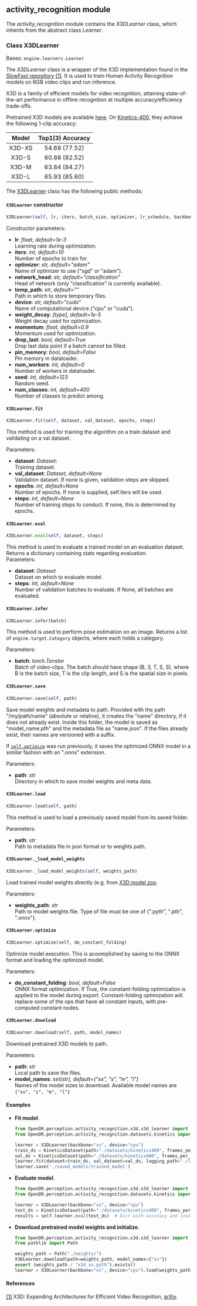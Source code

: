 ## activity_recognition module

The *activity_recognition* module contains the *X3DLearner* class, which inherits from the abstract class *Learner*.


### Class X3DLearner
Bases: `engine.learners.Learner`

The *X3DLearner* class is a wrapper of the X3D implementation found in the [SlowFast repository](https://github.com/facebookresearch/SlowFast) [[1]](#x3d).
It is used to train Human Activity Recognition models on RGB video clips and run inference.

X3D is a family of efficient models for video recognition, attaining state-of-the-art performance in offline recognition at multiple accuracy/efficiency trade-offs.

Pretrained X3D models are available [here](https://github.com/facebookresearch/SlowFast/blob/master/MODEL_ZOO.md).
On [Kinetics-400](https://deepmind.com/research/open-source/kinetics), they achieve the following 1-clip accuracy:

| Model  |  Top1(3) Accuracy |  
| :---:  | :-----------:     | 
| X3D-XS | 54.68 (77.52)     |
| X3D-S  | 60.88 (82.52)     |
| X3D-M  | 63.84 (84.27)     |
| X3D-L  | 65.93 (85.60)     |


The [X3DLearner](#src.perception.activity_recognition.x3d.modules.x3d.x3d_learner.py) class has the
following public methods:

#### `X3DLearner` constructor
```python
X3DLearner(self, lr, iters, batch_size, optimizer, lr_schedule, backbone, network_head, checkpoint_after_iter, checkpoint_load_iter, temp_path, device, threshold, loss, weight_decay, momentum, drop_last, pin_memory, num_workers, seed, num_classes)
```

Constructor parameters:
  - **lr**: *float, default=1e-3*  
    Learning rate during optimization. 
  - **iters**: *int, default=10*  
    Number of epochs to train for. 
  - **optimizer**: *str, default="adam"*  
    Name of optimizer to use ("sgd" or "adam"). 
  - **network_head**: *str, default="classification"*  
    Head of network (only "classification" is currently available). 
  - **temp_path**: *str, default=""*  
    Path in which to store temporary files. 
  - **device**: *str, default="cuda"*  
    Name of computational device ("cpu" or "cuda"). 
  - **weight_decay**: *[type], default=1e-5*  
    Weight decay used for optimization. 
  - **momentum**: *float, default=0.9*  
    Momentum used for optimization. 
  - **drop_last**: *bool, default=True*  
    Drop last data point if a batch cannot be filled. 
  - **pin_memory**: *bool, default=False*  
    Pin memory in dataloader. 
  - **num_workers**: *int, default=0*  
    Number of workers in dataloader. 
  - **seed**: *int, default=123*  
    Random seed. 
  - **num_classes**: *int, default=400*  
    Number of classes to predict among. 


#### `X3DLearner.fit`
```python
X3DLearner.fit(self, dataset, val_dataset, epochs, steps)
```

This method is used for training the algorithm on a train dataset and validating on a val dataset.

Parameters:
  - **dataset**: *Dataset*:  
    Training dataset.
  - **val_dataset**: *Dataset, default=None*  
    Validation dataset. If none is given, validation steps are skipped.
  - **epochs**: *int, default=None*  
    Number of epochs. If none is supplied, self.iters will be used.
  - **steps**: *int, default=None*  
    Number of training steps to conduct. If none, this is determined by epochs.


#### `X3DLearner.eval`
```python
X3DLearner.eval(self, dataset, steps)
```
This method is used to evaluate a trained model on an evaluation dataset.
Returns a dictionary containing stats regarding evaluation.  
Parameters:
  - **dataset**: *Dataset*  
    Dataset on which to evaluate model.
  - **steps**: *int, default=None*  
    Number of validation batches to evaluate. If None, all batches are evaluated.


#### `X3DLearner.infer`
```python
X3DLearner.infer(batch)
```

This method is used to perform pose estimation on an image.
Returns a list of `engine.target.Category` objects, where each holds a category.

Parameters:
- **batch**: *torch.Tenstor*  
  Batch of video-clips. The batch should have shape (B, 3, T, S, S), where B is the batch size, T is the clip length, and S is the spatial size in pixels.


#### `X3DLearner.save`
```python
X3DLearner.save(self, path)
```

Save model weights and metadata to path.
Provided with the path "/my/path/name" (absolute or relative), it creates the "name" directory, if it does not already 
exist. Inside this folder, the model is saved as "model_name.pth" and the metadata file as "name.json".
If the files already exist, their names are versioned with a suffix.

If [`self.optimize`](#X3DLearner.optimize) was run previously, it saves the optimized ONNX model in 
a similar fashion with an ".onnx" extension.

Parameters:
- **path**: *str*  
  Directory in which to save model weights and meta data.


#### `X3DLearner.load`
```python
X3DLearner.load(self, path)
```

This method is used to load a previously saved model from its saved folder.

Parameters:
- **path**: *str*  
  Path to metadata file in json format or to weights path.


#### `X3DLearner._load_model_weights`
```python
X3DLearner._load_model_weights(self, weights_path)
```

Load trained model weights directly (e.g. from [X3D model zoo](https://github.com/facebookresearch/SlowFast/blob/master/MODEL_ZOO.md).

Parameters:
- **weights_path**: *str*  
  Path to model weights file. Type of file must be one of {".pyth", ".pth", ".onnx"}.



#### `X3DLearner.optimize`
```python
X3DLearner.optimize(self, do_constant_folding)
```

Optimize model execution. This is acoomplished by saving to the ONNX format and loading the optimized model.

Parameters:
- **do_constant_folding**: *bool, default=False*  
  ONNX format optimization.
  If True, the constant-folding optimization is applied to the model during export. Constant-folding optimization will replace some of the ops that have all constant inputs, with pre-computed constant nodes.


#### `X3DLearner.download`
```python
X3DLearner.download(self, path, model_names)
```

Download pretrained X3D models to path.

Parameters:
- **path**: *str*  
  Local path to save the files.
- **model_names**: *set(str), default={"xs", "s", "m", "l"}*  
  Names of the model sizes to download. Available model names are `{"xs", "s", "m", "l"}`


#### Examples

* **Fit model**.  

  ```python
  from OpenDR.perception.activity_recognition.x3d.x3d_learner import X3DLearner
  from OpenDR.perception.activity_recognition.datasets.kinetics import KineticsDataset

  learner = X3DLearner(backbone="xs", device="cpu")
  train_ds = KineticsDataset(path="./datasets/kinetics400", frames_per_clip=4, split="train")
  val_ds = KineticsDataset(path="./datasets/kinetics400", frames_per_clip=4, split="val")
  learner.fit(dataset=train_ds, val_dataset=val_ds, logging_path="./logs")
  learner.save('./saved_models/trained_model')
  ```

* **Evaluate model**.  

  ```python
  from OpenDR.perception.activity_recognition.x3d.x3d_learner import X3DLearner
  from OpenDR.perception.activity_recognition.datasets.kinetics import KineticsDataset

  learner = X3DLearner(backbone="xs", device="cpu")
  test_ds = KineticsDataset(path="./datasets/kinetics400", frames_per_clip=4, split="test")
  results = self.learner.eval(test_ds)  # Dict with accuracy and loss
  ```


* **Download pretrained model weights and initialize.**

  ```python
  from OpenDR.perception.activity_recognition.x3d.x3d_learner import X3DLearner
  from pathlib import Path

  weights_path = Path("./weights/")
  X3DLearner.download(path=weights_path, model_names={"xs"})
  assert (weights_path / "x3d_xs.pyth").exists()
  learner = X3DLearner(backbone="xs", device="cpu").load(weights_path)
  ```




#### References
<a name="x3d" href="https://arxiv.org/abs/2004.04730">[1]</a> X3D: Expanding Architectures for Efficient Video Recognition,
[arXiv](https://arxiv.org/abs/2004.04730).  

